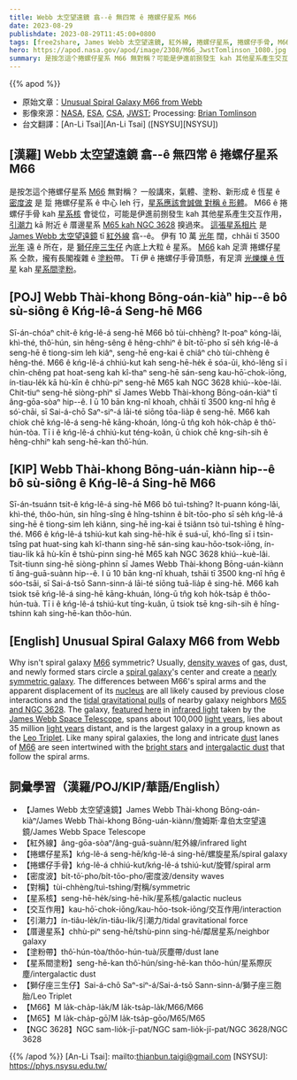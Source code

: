 ```yaml
---
title: Webb 太空望遠鏡 翕--ê 無四常 ê 捲螺仔星系 M66
date: 2023-08-29
publishdate: 2023-08-29T11:45:00+0800
tags: [free2share, James Webb 太空望遠鏡, 紅外線, 捲螺仔星系, 捲螺仔手骨, M66, 密度波, 對稱, 星系核, 交互作用, 引潮力, 厝邊星系, M65, NGC 3628, 獅仔座三生仔, 塗粉帶, 星系間塗粉]
hero: https://apod.nasa.gov/apod/image/2308/M66_JwstTomlinson_1080.jpg
summary: 是按怎這个捲螺仔星系 M66 無對稱？可能是伊進前捌發生 kah 其他星系產生交互作用。
---
```


{{% apod %}}

- 原始文章：[Unusual Spiral Galaxy M66 from Webb](https://apod.nasa.gov/apod/ap230829.html)
- 影像來源：[NASA](https://www.nasa.gov/), [ESA](https://www.esa.int), [CSA](https://www.asc-csa.gc.ca/eng/), [JWST](https://webb.nasa.gov/); Processing: [Brian Tomlinson](https://www.instagram.com/bt_photo/)
- 台文翻譯：[An-Li Tsai][An-Li Tsai] ([NSYSU][NSYSU])

## [漢羅] Webb 太空望遠鏡 翕--ê 無四常 ê 捲螺仔星系 M66
是按怎這个捲螺仔星系 [M66][M66 1] 無對稱？
一般講來，氣體、塗粉、新形成 ê 恆星 ê [密度波][density waves] 是 踅 捲螺仔星系 ê 中心 leh 行，[星系應該會誠做 對稱 ê 形體][nearly symmetric galaxy]。
M66 ê 捲螺仔手骨 kah [星系核][nucleus] 會徙位，可能是伊進前捌發生 kah 其他星系產生交互作用，[引潮力][tidal gravitational pulls] kā 附近 ê 厝邊星系 [M65 kah NGC 3628][M65 and NGC 3628] 搝過來。
[這張星系相片][featured here] 是 [James Webb 太空望遠鏡][James Webb Space Telescope] tī [紅外線][infrared light] 翕--ê。
伊有 10 萬 [光年][light years 1] 闊，chhāi tī 3500 [光年][light years 2] 遠 ê 所在，是 [獅仔座三生仔][Leo Triplet] 內底上大粒 ê 星系。
[M66][M66 2] kah 足濟 捲螺仔星系 仝款，攏有長閣複雜 ê [塗粉][dust]帶。
Tī 伊 ê 捲螺仔手骨頂懸，有足濟 [光爍爍 ê 恆星][bright stars] kah [星系間塗粉][intergalactic dust]。

## [POJ] Webb Thài-khong Bōng-oán-kiàⁿ hip--ê bô sù-siông ê Kńg-lê-á Seng-hē M66
Sī-án-chóaⁿ chit-ê kńg-lê-á seng-hē M66 bô tùi-chhèng?
It-poaⁿ kóng-lâi, khì-thé, thô͘-hún, sin hêng-sêng ê hêng-chhiⁿ ê bi̍t-tō͘-pho sī se̍h kńg-lê-á seng-hē ê tiong-sim leh kiâⁿ, seng-hē eng-kai ē chiâⁿ chò tùi-chhèng ê hêng-thé.
M66 ê kńg-lê-á chhiú-kut kah seng-hē-he̍k ē sóa-ūi, khó-lêng sī i chìn-chêng pat hoat-seng kah kî-thaⁿ seng-hē sán-seng kau-hō͘-chok-iōng, ín-tiau-le̍k kā hù-kīn ê chhù-piⁿ seng-hē M65 kah NGC 3628 khiú--kòe-lâi.
Chit-tiuⁿ seng-hē siòng-phìⁿ sī James Webb Thài-khong Bōng-oán-kiàⁿ tī âng-gōa-sòaⁿ hip--ê.
I ū 10 bān kng-nî khoah, chhāi tī 3500 kng-nî hn̄g ê só͘-chāi, sī Sai-á-chō Saⁿ-siⁿ-á lāi-té siōng tōa-lia̍p ê seng-hē.
M66 kah chiok chē kńg-lê-á seng-hē kāng-khoán, lóng-ū tn̂g koh ho̍k-cha̍p ê thô͘-hún-tòa.
Tī i ê kńg-lê-á chhiú-kut téng-koân, ū chiok chē kng-sih-sih ê hêng-chhiⁿ kah seng-hē-kan thô͘-hún.

## [KIP] Webb Thài-khong Bōng-uán-kiànn hip--ê bô sù-siông ê Kńg-lê-á Sing-hē M66
Sī-án-tsuánn tsit-ê kńg-lê-á sing-hē M66 bô tuì-tshìng?
It-puann kóng-lâi, khì-thé, thôo-hún, sin hîng-sîng ê hîng-tshinn ê bi̍t-tōo-pho sī se̍h kńg-lê-á sing-hē ê tiong-sim leh kiânn, sing-hē ing-kai ē tsiânn tsò tuì-tshìng ê hîng-thé.
M66 ê kńg-lê-á tshiú-kut kah sing-hē-hi̍k ē suá-uī, khó-lîng sī i tsìn-tsîng pat huat-sing kah kî-thann sing-hē sán-sing kau-hōo-tsok-iōng, ín-tiau-li̍k kā hù-kīn ê tshù-pinn sing-hē M65 kah NGC 3628 khiú--kuè-lâi.
Tsit-tiunn sing-hē siòng-phìnn sī James Webb Thài-khong Bōng-uán-kiànn tī âng-guā-suànn hip--ê.
I ū 10 bān kng-nî khuah, tshāi tī 3500 kng-nî hn̄g ê sóo-tsāi, sī Sai-á-tsō Sann-sinn-á lāi-té siōng tuā-lia̍p ê sing-hē.
M66 kah tsiok tsē kńg-lê-á sing-hē kāng-khuán, lóng-ū tn̂g koh ho̍k-tsa̍p ê thôo-hún-tuà.
Tī i ê kńg-lê-á tshiú-kut tíng-kuân, ū tsiok tsē kng-sih-sih ê hîng-tshinn kah sing-hē-kan thôo-hún.

## [English] Unusual Spiral Galaxy M66 from Webb
Why isn't spiral galaxy [M66][M66 1] symmetric?
Usually, [density waves][density waves] of gas, dust, and newly formed stars circle a [spiral galaxy][spiral galaxy]'s center and create a [nearly symmetric galaxy][nearly symmetric galaxy].
The differences between M66's spiral arms and the apparent displacement of its [nucleus][nucleus] are all likely caused by previous close interactions and the [tidal gravitational pulls][tidal gravitational pulls] of nearby galaxy neighbors [M65 and NGC 3628][M65 and NGC 3628].
The galaxy, [featured here][featured here] in [infrared light][infrared light] taken by the [James Webb Space Telescope][James Webb Space Telescope], spans about 100,000 [light years][light years 1], lies about 35 million [light years][light years 2] distant, and is the largest galaxy in a group known as the [Leo Triplet][Leo Triplet].
Like many spiral galaxies, the long and intricate [dust][dust] lanes of [M66][M66 2] are seen intertwined with the [bright stars][bright stars] and [intergalactic dust][intergalactic dust] that follow the spiral arms.

## 詞彙學習（漢羅/POJ/KIP/華語/English）
- 【James Webb 太空望遠鏡】James Webb Thài-khong Bōng-oán-kiàⁿ/James Webb Thài-khong Bōng-uán-kiànn/詹姆斯·韋伯太空望遠鏡/James Webb Space Telescope
- 【紅外線】âng-gōa-sòaⁿ/âng-guā-suànn/紅外線/infrared light
- 【捲螺仔星系】kńg-lê-á seng-hē/kńg-lê-á sing-hē/螺旋星系/spiral galaxy
- 【捲螺仔手骨】kńg-lê-á chhiú-kut/kńg-lê-á tshiú-kut/旋臂/spiral arm
- 【密度波】bi̍t-tō͘-pho/bi̍t-tōo-pho/密度波/density waves
- 【對稱】tùi-chhèng/tuì-tshìng/對稱/symmetric
- 【星系核】seng-hē-he̍k/sing-hē-hi̍k/星系核/galactic nucleus
- 【交互作用】kau-hō͘-chok-iōng/kau-hōo-tsok-iōng/交互作用/interaction
- 【引潮力】ín-tiâu-le̍k/ín-tiâu-li̍k/引潮力/tidal gravitational force
- 【厝邊星系】chhù-piⁿ seng-hē/tshù-pinn sing-hē/鄰居星系/neighbor galaxy
- 【塗粉帶】thô͘-hún-tòa/thôo-hún-tuà/灰塵帶/dust lane
- 【星系間塗粉】seng-hē-kan thô͘-hún/sing-hē-kan thôo-hún/星系際灰塵/intergalactic dust
- 【獅仔座三生仔】Sai-á-chō Saⁿ-siⁿ-á/Sai-á-tsō Sann-sinn-á/獅子座三胞胎/Leo Triplet
- 【M66】M la̍k-cha̍p-la̍k/M la̍k-tsa̍p-la̍k/M66/M66
- 【M65】M la̍k-cha̍p-gō͘/M la̍k-tsa̍p-gōo/M65/M65
- 【NGC 3628】NGC sam-lio̍k-jī-pat/NGC sam-lio̍k-jī-pat/NGC 3628/NGC 3628

{{% /apod %}}
[An-Li Tsai]: mailto:thianbun.taigi@gmail.com
[NSYSU]: https://phys.nsysu.edu.tw/

[copyright]: https://apod.nasa.gov/apod/fap/lib/about_apod.html#srapply
[License]: https://creativecommons.org/licenses/by/2.0/

[M66 1]:https://en.wikipedia.org/wiki/Messier_66
[density waves]:https://youtu.be/c5Us-jonCLA
[spiral galaxy]:http://www.seds.org/messier/spir.html
[nearly symmetric galaxy]:https://apod.nasa.gov/apod/ap210312.html
[nucleus]:https://www.glyphweb.com/esky/concepts/galacticnucleus.html
[tidal gravitational pulls]:https://en.wikipedia.org/wiki/Tidal_force
[M65 and NGC 3628]:https://apod.nasa.gov/apod/ap210320.html
[featured here]:https://www.flickr.com/photos/brian_tomlinson/52631087860/in/pool-apods/
[infrared light]:https://science.nasa.gov/ems/07_infraredwaves
[James Webb Space Telescope]:https://webb.nasa.gov/content/about/index.html
[light years 1]:https://chandra.harvard.edu/photo/cosmic_distance.html
[light years 2]:https://starchild.gsfc.nasa.gov/docs/StarChild/questions/question19.html
[Leo Triplet]:https://en.wikipedia.org/wiki/Leo_Triplet
[dust]:https://apod.nasa.gov/apod/ap030706.html
[M66 2]:https://esahubble.org/videos/heic1006a/
[bright stars]:https://en.wikipedia.org/wiki/List_of_brightest_stars
[intergalactic dust]:https://astronomy.swin.edu.au/cosmos/d/Dust+Grain
